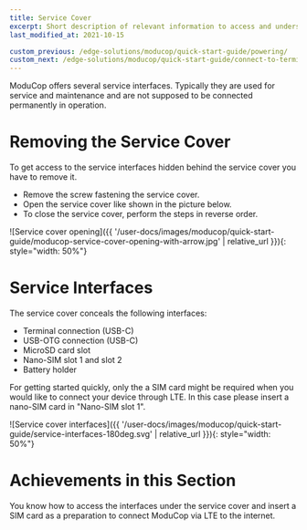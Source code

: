 ```yaml
---
title: Service Cover
excerpt: Short description of relevant information to access and understand the service cover interfaces
last_modified_at: 2021-10-15

custom_previous: /edge-solutions/moducop/quick-start-guide/powering/
custom_next: /edge-solutions/moducop/quick-start-guide/connect-to-terminal/
---
```


ModuCop offers several service interfaces. Typically they are used for service and maintenance and are not supposed to be connected permanently in operation.

# Removing the Service Cover
To get access to the service interfaces hidden behind the service cover you have to remove it.

* Remove the screw fastening the service cover.
* Open the service cover like shown in the picture below.
* To close the service cover, perform the steps in reverse order.

![Service cover opening]({{ '/user-docs/images/moducop/quick-start-guide/moducop-service-cover-opening-with-arrow.jpg' | relative_url }}){: style="width: 50%"}

# Service Interfaces
The service cover conceals the following interfaces:

* Terminal connection (USB-C)
* USB-OTG connection (USB-C)
* MicroSD card slot
* Nano-SIM slot 1 and slot 2
* Battery holder

For getting started quickly, only the a SIM card might be required when you would like to connect your device through LTE.
In this case please insert a nano-SIM card in "Nano-SIM slot 1".

![Service cover interfaces]({{ '/user-docs/images/moducop/quick-start-guide/service-interfaces-180deg.svg' | relative_url }}){: style="width: 50%"}

# Achievements in this Section
You know how to access the interfaces under the service cover and insert a SIM card as a preparation to connect ModuCop via LTE to the internet.
